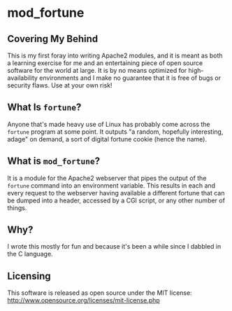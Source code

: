 mod_fortune
===


Covering My Behind
--
This is my first foray into writing Apache2 modules, and it is meant as both a learning exercise for me and an entertaining piece of open source software for the world at large.  It is by no means optimized for high-availability environments and I make no guarantee that it is free of bugs or security flaws.  Use at your own risk!


What Is `fortune`?
--
Anyone that's made heavy use of Linux has probably come across the `fortune` program at some point.  It outputs "a random, hopefully interesting, adage" on demand, a sort of digital fortune cookie (hence the name).


What is `mod_fortune`?
--
It is a module for the Apache2 webserver that pipes the output of the `fortune` command into an environment variable.  This results in each and every request to the webserver having available a different fortune that can be dumped into a header, accessed by a CGI script, or any other number of things.


Why?
--
I wrote this mostly for fun and because it's been a while since I dabbled in the C language.


Licensing
--
This software is released as open source under the MIT license:
http://www.opensource.org/licenses/mit-license.php
